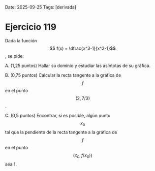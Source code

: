 Date: 2025-09-25
Tags: [derivada]

# Ejercicio 119

 
Dada la función  $$ f(x) =  \dfrac{x^3-1}{x^2-1}$$  , se pide:

A.   (1,25 puntos) Hallar su dominio y estudiar las asíntotas de su gráfica.

B.   (0,75 puntos) Calcular la recta tangente a la gráfica de  $$ f$$   en el punto  $$ (2,7/3)$$  .

C.   (0,5 puntos) Encontrar, si es posible, algún punto  $$ x_0$$   tal que la pendiente de la recta tangente a la gráfica de  $$ f$$   en el punto  $$ \left(  x_0,f(x_0)  \right)$$   sea 1.


